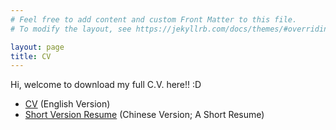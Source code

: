 ```yaml
---
# Feel free to add content and custom Front Matter to this file.
# To modify the layout, see https://jekyllrb.com/docs/themes/#overriding-theme-defaults

layout: page
title: CV
---
```


Hi, welcome to download my full C.V. here!! :D   

<ul>
	<li><a href="C.V_EN_Wu_Jing.pdf">CV</a> (English Version)</li>
	<li><a href="C.V_Wu_Jing_CN.pdf">Short Version Resume</a> (Chinese Version; A Short Resume)</li>
</ul>